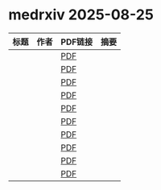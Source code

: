 # medrxiv 2025-08-25

| 标题 | 作者 | PDF链接 |  摘要 |
|------|------|--------|------|
|  |  | [PDF](https://doi.org/10.1101/2025.03.13.25323902) |  |
|  |  | [PDF](https://doi.org/10.1101/2024.06.26.24309127) |  |
|  |  | [PDF](https://doi.org/10.1101/2024.11.19.24317500) |  |
|  |  | [PDF](https://doi.org/10.1101/2025.08.20.25334070) |  |
|  |  | [PDF](https://doi.org/10.1101/2025.08.19.25333989) |  |
|  |  | [PDF](https://doi.org/10.1101/2025.08.19.25334038) |  |
|  |  | [PDF](https://doi.org/10.1101/2025.08.19.25333215) |  |
|  |  | [PDF](https://doi.org/10.1101/2025.08.21.25332252) |  |
|  |  | [PDF](https://doi.org/10.1101/2025.08.19.25334032) |  |
|  |  | [PDF](https://doi.org/10.1101/2025.08.19.25333802) |  |
